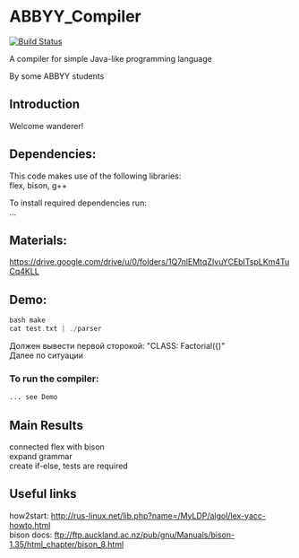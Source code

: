# ABBYY_Compiler
[![Build Status](https://travis-ci.org/EgorovEV/ABBYY_Compiler.svg?branch=develop)](https://travis-ci.org/EgorovEV/ABBYY_Compiler)

A compiler for simple Java-like programming language

By some ABBYY students <br />

## Introduction
Welcome wanderer! <br />

## Dependencies:

This code makes use of the following libraries: <br />
flex, bison, g++ <br />

To install required dependencies run:<br />
...<br />

## Materials:
https://drive.google.com/drive/u/0/folders/1Q7nlEMtqZIvuYCEbITspLKm4TuCq4KLL <br />

## Demo:
```asm
bash make
cat test.txt | ./parser
```
Должен вывести первой сторокой: "CLASS: Factorial({)" <br />
Далее по ситуации <br />

### To run the compiler:
```asm
... see Demo
```
## Main Results
connected flex with bison<br />
expand grammar<br />
create if-else, tests are required <br />


## Useful links
how2start: http://rus-linux.net/lib.php?name=/MyLDP/algol/lex-yacc-howto.html <br />
bison docs: ftp://ftp.auckland.ac.nz/pub/gnu/Manuals/bison-1.35/html_chapter/bison_8.html <br />